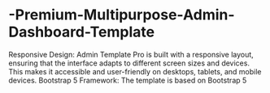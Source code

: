 # -Premium-Multipurpose-Admin-Dashboard-Template
Responsive Design: Admin Template Pro is built with a responsive layout, ensuring that the interface adapts to different screen sizes and devices. This makes it accessible and user-friendly on desktops, tablets, and mobile devices. Bootstrap 5 Framework: The template is based on Bootstrap 5
